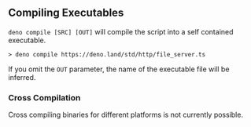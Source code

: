 ## Compiling Executables

`deno compile [SRC] [OUT]` will compile the script into a self contained
executable.

```
> deno compile https://deno.land/std/http/file_server.ts
```

If you omit the `OUT` parameter, the name of the executable file will be
inferred.

### Cross Compilation

Cross compiling binaries for different platforms is not currently possible.
